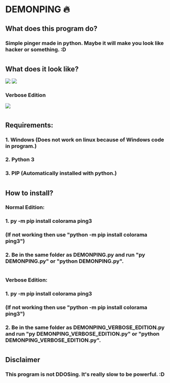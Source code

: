 # DEMONPING 🔥
## What does this program do?
### Simple pinger made in python. Maybe it will make you look like hacker or something. :D
# 
## What does it look like?
![](https://cdn.discordapp.com/attachments/926208049838977082/969882534278201404/unknown.png)
![](https://cdn.discordapp.com/attachments/926208049838977082/969882534487945226/unknown.png)
### Verbose Edition
![](https://cdn.discordapp.com/attachments/926208049838977082/969882646987558922/unknown.png)
#
## Requirements:
### 1. Windows (Does not work on linux because of Windows code in program.)
### 2. Python 3
### 3. PIP (Automatically installed with python.)
#
## How to install?
### Normal Edition:
### 1. py -m pip install colorama ping3
### (If not working then use "python -m pip install colorama ping3")
### 2. Be in the same folder as DEMONPING.py and run "py DEMONPING.py" or "python DEMONPING.py".
#
### Verbose Edition:
### 1. py -m pip install colorama ping3
### (If not working then use "python -m pip install colorama ping3")
### 2. Be in the same folder as DEMONPING_VERBOSE_EDITION.py and run "py DEMONPING_VERBOSE_EDITION.py" or "python DEMONPING_VERBOSE_EDITION.py".
#
## Disclaimer
### This program is not DDOSing. It's really slow to be powerful. :D
